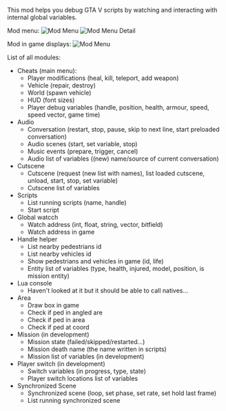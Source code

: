This mod helps you debug GTA V scripts by watching and interacting with internal global variables.<br />

Mod menu:
![Mod Menu](https://github.com/Rayope/ImGTA/blob/master/Images/InGameMenu.jpg?raw=true)
![Mod Menu Detail](https://github.com/Rayope/ImGTA/blob/master/Images/InGameMenuDetail.jpg?raw=true)

Mod in game displays:
![Mod Menu](https://github.com/Rayope/ImGTA/blob/master/Images/InGameDisplay.jpg?raw=true)

List of all modules:
* Cheats (main menu):
  * Player modifications (heal, kill, teleport, add weapon)
  * Vehicle (repair, destroy)
  * World (spawn vehicle)
  * HUD (font sizes)
  * Player debug variables (handle, position, health, armour, speed, speed vector, game time)
* Audio
  * Conversation (restart, stop, pause, skip to next line, start preloaded conversation)
  * Audio scenes (start, set variable, stop)
  * Music events (prepare, trigger, cancel)
  * Audio list of variables ((new) name/source of current conversation)
* Cutscene
  * Cutscene (request (new list with names), list loaded cutscene, unload, start, stop, set variable)
  * Cutscene list of variables
* Scripts
  * List running scripts (name, handle)
  * Start script
* Global watcch
  * Watch address (int, float, string, vector, bitfield)
  * Watch address in game
* Handle helper
  * List nearby pedestrians id
  * List nearby vehicles id
  * Show pedestrians and vehicles in game (id, life)
  * Entity list of variables (type, health, injured, model, position, is mission entity)
* Lua console
  * Haven't looked at it but it should be able to call natives...
* Area
  * Draw box in game
  * Check if ped in angled are
  * Check if ped in area
  * Check if ped at coord
* Mission (in development)
  * Mission state (failed/skipped/restarted...)
  * Mission death name (the name written in scripts)
  * Mission list of variables (in development)
* Player switch (in development)
  * Switch variables (in progress, type, state)
  * Player switch locations list of variables
* Synchronized Scene
  * Synchronized scene (loop, set phase, set rate, set hold last frame)
  * List running synchronized scene
